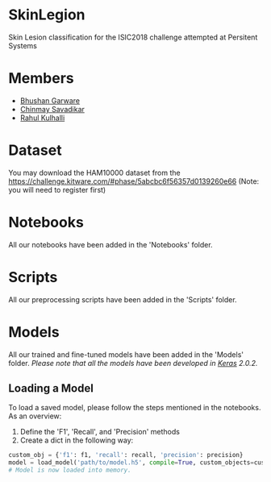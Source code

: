 # SkinLegion
Skin Lesion classification for the ISIC2018 challenge attempted at Persitent Systems

# Members
 - [Bhushan Garware](https://www.linkedin.com/in/bhushan-garware/)
 - [Chinmay Savadikar](https://www.github.com/savadikarc)
 - [Rahul Kulhalli](https://www.github.com/rahulkulhalli)

# Dataset
You may download the HAM10000 dataset from the https://challenge.kitware.com/#phase/5abcbc6f56357d0139260e66 (Note: you will need to register first)

# Notebooks
All our notebooks have been added in the 'Notebooks' folder.

# Scripts
All our preprocessing scripts have been added in the 'Scripts' folder.

# Models
All our trained and fine-tuned models have been added in the 'Models' folder.
*Please note that all the models have been developed in [Keras](https://github.com/keras-team/keras) 2.0.2.*

## Loading a Model ##
To load a saved model, please follow the steps mentioned in the notebooks. As an overview:
1) Define the 'F1', 'Recall', and 'Precision' methods
2) Create a dict in the following way:
```python
custom_obj = {'f1': f1, 'recall': recall, 'precision': precision}
model = load_model('path/to/model.h5', compile=True, custom_objects=custom_obj)
# Model is now loaded into memory.
```
